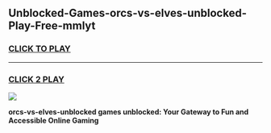 
## Unblocked-Games-orcs-vs-elves-unblocked-Play-Free-mmlyt
<h3>
<a href="https://premium76.site?title=orcs-vs-elves-unblocked&ref=20M">CLICK TO PLAY</a></h3>
<hr>

<h3>
<a href="https://premium76.site?title=orcs-vs-elves-unblocked&ref=20M">CLICK 2 PLAY</a>
  
</h3>

<a href="https://premium76.site?title=orcs-vs-elves-unblocked&ref=19M"><img src="https://clearcache.store/games.png"></a>


**orcs-vs-elves-unblocked games unblocked: Your Gateway to Fun and Accessible Online Gaming**
